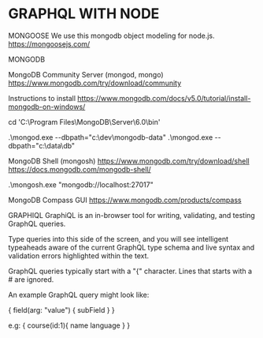 # GRAPHQL WITH NODE


MONGOOSE 
We use this mongodb object modeling for node.js.
https://mongoosejs.com/

MONGODB

MongoDB Community Server (mongod, mongo)
https://www.mongodb.com/try/download/community

Instructions to install
https://www.mongodb.com/docs/v5.0/tutorial/install-mongodb-on-windows/

cd 'C:\Program Files\MongoDB\Server\6.0\bin\'

.\mongod.exe  --dbpath="c:\dev\mongodb-data"
.\mongod.exe  --dbpath="c:\data\db"


MongoDB Shell (mongosh)
https://www.mongodb.com/try/download/shell
https://docs.mongodb.com/mongodb-shell/

.\mongosh.exe "mongodb://localhost:27017"


MongoDB Compass GUI
https://www.mongodb.com/products/compass




GRAPHIQL
GraphiQL is an in-browser tool for writing, validating, and testing GraphQL queries.

 Type queries into this side of the screen, and you will see intelligent typeaheads aware of the current GraphQL type schema and live syntax and validation errors highlighted within the text.

 GraphQL queries typically start with a "{" character. Lines that starts with a # are ignored.

 An example GraphQL query might look like:

   {
      field(arg: "value") {
        subField
      }
   }

e.g:
{
    course(id:1){
        name
        language
    }
}